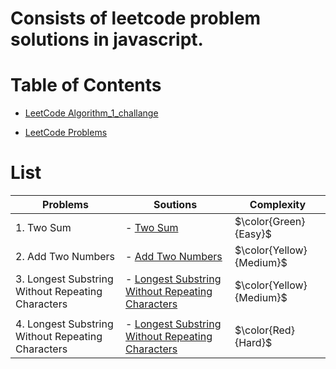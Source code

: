 # Consists of leetcode problem solutions in javascript.

# Table of Contents

- [LeetCode Algorithm_1_challange](https://github.com/Milan-960/LeetCode-JS-Soutions/tree/main/LeetCode-JS/Algorithm_1_challange)

- [LeetCode Problems](https://github.com/Milan-960/LeetCode-JS-Soutions/tree/main/LeetCode-JS/Problems)

# List

| Problems                                          | Soutions                                                                                                                                                                                 | Complexity               |
| ------------------------------------------------- | ---------------------------------------------------------------------------------------------------------------------------------------------------------------------------------------- | ------------------------ |
| 1. Two Sum                                        | - [Two Sum](https://github.com/Milan-960/LeetCode-JS-Soutions/blob/main/LeetCode-JS/Problems/1.Two-Sum.js)                                                                               | $\color{Green}{Easy}$    |
| 2. Add Two Numbers                                | - [Add Two Numbers](https://github.com/Milan-960/LeetCode-JS-Soutions/blob/main/LeetCode-JS/Problems/2.Add-Two-Numbers.js)                                                               | $\color{Yellow}{Medium}$ |
| 3. Longest Substring Without Repeating Characters | - [Longest Substring Without Repeating Characters](https://github.com/Milan-960/LeetCode-JS-Soutions/blob/main/LeetCode-JS/Problems/3.Longest-Substring-Without-Repeating-Characters.js) | $\color{Yellow}{Medium}$ |
|                                                   |
| 4. Longest Substring Without Repeating Characters | - [Longest Substring Without Repeating Characters](https://github.com/Milan-960/LeetCode-JS-Soutions/blob/main/LeetCode-JS/Problems/3.Longest-Substring-Without-Repeating-Characters.js) | $\color{Red}{Hard}$      |
